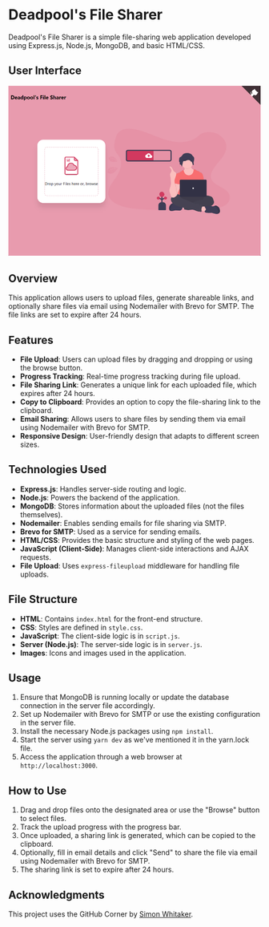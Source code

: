 # Deadpool's File Sharer

Deadpool's File Sharer is a simple file-sharing web application developed using Express.js, Node.js, MongoDB, and basic HTML/CSS.

## User Interface
![image](ui.png)

## Overview

This application allows users to upload files, generate shareable links, and optionally share files via email using Nodemailer with Brevo for SMTP. The file links are set to expire after 24 hours.

## Features

- **File Upload**: Users can upload files by dragging and dropping or using the browse button.
- **Progress Tracking**: Real-time progress tracking during file upload.
- **File Sharing Link**: Generates a unique link for each uploaded file, which expires after 24 hours.
- **Copy to Clipboard**: Provides an option to copy the file-sharing link to the clipboard.
- **Email Sharing**: Allows users to share files by sending them via email using Nodemailer with Brevo for SMTP.
- **Responsive Design**: User-friendly design that adapts to different screen sizes.

## Technologies Used

- **Express.js**: Handles server-side routing and logic.
- **Node.js**: Powers the backend of the application.
- **MongoDB**: Stores information about the uploaded files (not the files themselves).
- **Nodemailer**: Enables sending emails for file sharing via SMTP.
- **Brevo for SMTP**: Used as a service for sending emails.
- **HTML/CSS**: Provides the basic structure and styling of the web pages.
- **JavaScript (Client-Side)**: Manages client-side interactions and AJAX requests.
- **File Upload**: Uses `express-fileupload` middleware for handling file uploads.

## File Structure

- **HTML**: Contains `index.html` for the front-end structure.
- **CSS**: Styles are defined in `style.css`.
- **JavaScript**: The client-side logic is in `script.js`.
- **Server (Node.js)**: The server-side logic is in `server.js`.
- **Images**: Icons and images used in the application.

## Usage

1. Ensure that MongoDB is running locally or update the database connection in the server file accordingly.
2. Set up Nodemailer with Brevo for SMTP or use the existing configuration in the server file.
3. Install the necessary Node.js packages using `npm install`.
4. Start the server using `yarn dev` as we've mentioned it in the yarn.lock file.
5. Access the application through a web browser at `http://localhost:3000`.

## How to Use

1. Drag and drop files onto the designated area or use the "Browse" button to select files.
2. Track the upload progress with the progress bar.
3. Once uploaded, a sharing link is generated, which can be copied to the clipboard.
4. Optionally, fill in email details and click "Send" to share the file via email using Nodemailer with Brevo for SMTP.
5. The sharing link is set to expire after 24 hours.

## Acknowledgments

This project uses the GitHub Corner by [Simon Whitaker](https://github.com/simonwhitaker/github-fork-ribbon-css).